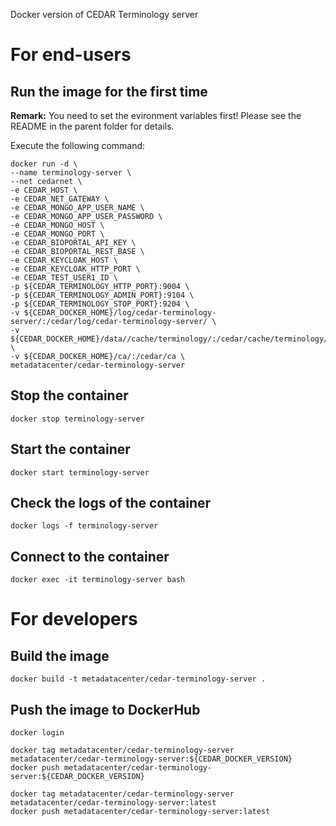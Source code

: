 Docker version of CEDAR Terminology server

# For end-users

## Run the image for the first time

**Remark:** You need to set the evironment variables first! Please see the README in the parent folder for details.

Execute the following command:

````
docker run -d \
--name terminology-server \
--net cedarnet \
-e CEDAR_HOST \
-e CEDAR_NET_GATEWAY \
-e CEDAR_MONGO_APP_USER_NAME \
-e CEDAR_MONGO_APP_USER_PASSWORD \
-e CEDAR_MONGO_HOST \
-e CEDAR_MONGO_PORT \
-e CEDAR_BIOPORTAL_API_KEY \
-e CEDAR_BIOPORTAL_REST_BASE \
-e CEDAR_KEYCLOAK_HOST \
-e CEDAR_KEYCLOAK_HTTP_PORT \
-e CEDAR_TEST_USER1_ID \
-p ${CEDAR_TERMINOLOGY_HTTP_PORT}:9004 \
-p ${CEDAR_TERMINOLOGY_ADMIN_PORT}:9104 \
-p ${CEDAR_TERMINOLOGY_STOP_PORT}:9204 \
-v ${CEDAR_DOCKER_HOME}/log/cedar-terminology-server/:/cedar/log/cedar-terminology-server/ \
-v ${CEDAR_DOCKER_HOME}/data//cache/terminology/:/cedar/cache/terminology/ \
-v ${CEDAR_DOCKER_HOME}/ca/:/cedar/ca \
metadatacenter/cedar-terminology-server
````

## Stop the container

    docker stop terminology-server

## Start the container

    docker start terminology-server

## Check the logs of the container

    docker logs -f terminology-server

## Connect to the container

    docker exec -it terminology-server bash

# For developers

## Build the image

````
docker build -t metadatacenter/cedar-terminology-server .
````

## Push the image to DockerHub

````
docker login

docker tag metadatacenter/cedar-terminology-server metadatacenter/cedar-terminology-server:${CEDAR_DOCKER_VERSION}
docker push metadatacenter/cedar-terminology-server:${CEDAR_DOCKER_VERSION}

docker tag metadatacenter/cedar-terminology-server metadatacenter/cedar-terminology-server:latest
docker push metadatacenter/cedar-terminology-server:latest
````